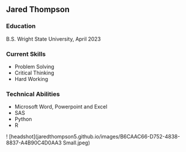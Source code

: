 ## Jared Thompson

### Education
B.S. Wright State University, April 2023

### Current Skills
- Problem Solving
- Critical Thinking
- Hard Working

### Technical Abilities
- Microsoft Word, Powerpoint and Excel
- SAS
- Python
- R

! [headshot](jaredthompson5.github.io/images/B6CAAC66-D752-4838-8837-A4B90C4D0AA3 Small.jpeg)


